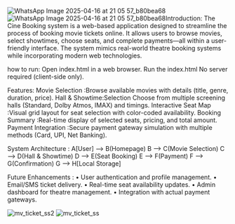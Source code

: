 ![WhatsApp Image 2025-04-16 at 21 05 57_b80bea68](https://github.com/user-attachments/assets/8d0c596b-414a-4c3e-8b6d-545a5c352229)![WhatsApp Image 2025-04-16 at 21 05 57_b80bea68](https://github.com/user-attachments/assets/96356b4b-6acb-4fbc-b759-ed42784f4fa8)Introduction:
The Cine Booking system is a web-based application designed to streamline the 
process of booking movie tickets online. It allows users to browse movies, select 
showtimes, choose seats, and complete payments—all within a user-friendly interface. 
The system mimics real-world theatre booking systems while incorporating modern web 
technologies. 

how to run:
Open index.html in a web browser. 
Run the index.html 
No server required (client-side only). 

Features:
Movie Selection :Browse available movies with details (title, genre, duration, price). 
Hall & Showtime:Selection Choose from multiple screening halls (Standard, Dolby Atmos, IMAX) and timings. 
Interactive Seat Map :Visual grid layout for seat selection with color-coded availability. 
Booking Summary :Real-time display of selected seats, pricing, and total amount. 
Payment Integration :Secure payment gateway simulation with multiple methods (Card, UPI, Net Banking).

System Architecture :
A[User] --> B(Homepage) 
B --> C(Movie Selection) 
C --> D(Hall & Showtime) 
D --> E(Seat Booking) 
E --> F(Payment) 
F --> G(Confirmation) 
G --> H[Local Storage] 

 Future Enhancements :
• User authentication and profile management. 
• Email/SMS ticket delivery. 
• Real-time seat availability updates. 
• Admin dashboard for theatre management. 
• Integration with actual payment gateways.

![mv_ticket_ss2](https://github.com/user-attachments/assets/c79f4fd4-33a6-4079-a1d3-03b2c7d94127)
![mv_ticket_ss](https://github.com/user-attachments/assets/015e327e-3a46-4293-8876-ae20264ee43b)



